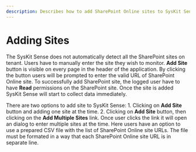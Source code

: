 ```yaml
---
description: Describes how to add SharePoint Online sites to SysKit Sense.
---
```


# Adding Sites

The SysKit Sense does not automatically detect all the SharePoint sites on tenant. Users have to manually enter the site they wish to monitor. **Add Site** button is visible on every page in the header of the application. By clicking the button users will be prompted to enter the valid URL of SharePoint Online site. To successfully add SharePoint site, the logged user have to have **Read** permissions on the SharePoint site. Once the site is added SysKit Sense will start to collect data immediately.

There are two options to add site to SysKit Sense: 1. Clicking on **Add Site** button and adding one site at the time. 2. Clicking on **Add Site** button, then clicking on the **Add Multiple Sites** link. Once user clicks the link it will open an dialog to enter multiple sites at the time. Here users have an option to use a prepared CSV file with the list of SharePoint Online site URLs. The file must be formated in a way that each SharePoint Online site URL is in separate line.

